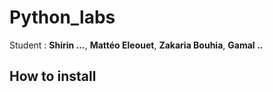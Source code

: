# Python_labs

Student : **Shirin ...**, **Mattéo Eleouet**, **Zakaria Bouhia**, **Gamal ..**

## How to install

